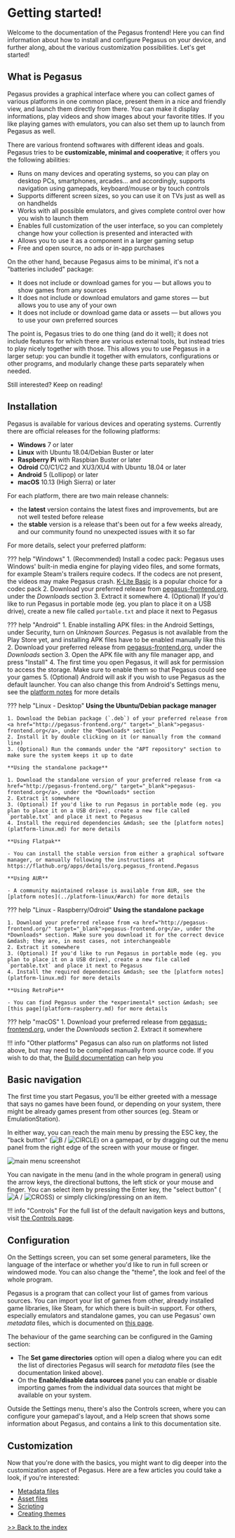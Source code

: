 # <i class="fas fa-fire" style="color:#ff4136"></i> Getting started!

Welcome to the documentation of the Pegasus frontend! Here you can find information about how to install and configure Pegasus on your device, and further along, about the various customization possibilities. Let's get started!

## <i class="fas fa-question-circle" style="color:#82c91e"></i> What is Pegasus

Pegasus provides a graphical interface where you can collect games of various platforms in one common place, present them in a nice and friendly view, and launch them directly from there. You can make it display informations, play videos and show images about your favorite titles. If you like playing games with emulators, you can also set them up to launch from Pegasus as well.

There are various frontend softwares with different ideas and goals. Pegasus tries to be **customizable, minimal and cooperative**; it offers you the following abilities:

- Runs on many devices and operating systems, so you can play on desktop PCs, smartphones, arcades... and accordingly, supports navigation using gamepads, keyboard/mouse or by touch controls
- Supports different screen sizes, so you can use it on TVs just as well as on handhelds
- Works with all possible emulators, and gives complete control over how you wish to launch them
- Enables full customization of the user interface, so you can completely change how your collection is presented and interacted with
- Allows you to use it as a component in a larger gaming setup
- Free and open source, no ads or in-app purchases

On the other hand, because Pegasus aims to be minimal, it's not a "batteries included" package:

- It does not include or download games for you &mdash; but allows you to show games from any sources
- It does not include or download emulators and game stores &mdash; but allows you to use any of your own
- It does not include or download game data or assets &mdash; but allows you to use your own preferred sources

The point is, Pegasus tries to do one thing (and do it well); it does not include features for which there are various external tools, but instead tries to play nicely together with those. This allows you to use Pegasus in a larger setup: you can bundle it together with emulators, configurations or other programs, and modularly change these parts separately when needed.

Still interested? Keep on reading!


## <i class="fas fa-download" style="color:#2ecc40"></i> Installation

Pegasus is available for various devices and operating systems. Currently there are official releases for the following platforms:

- **Windows** 7 or later
- **Linux** with Ubuntu 18.04/Debian Buster or later
- **Raspberry Pi** with Raspbian Buster or later
- **Odroid** C0/C1/C2 and XU3/XU4 with Ubuntu 18.04 or later
- **Android** 5 (Lollipop) or later
- **macOS** 10.13 (High Sierra) or later

For each platform, there are two main release channels:

- the **latest** version contains the latest fixes and improvements, but are not well tested before release
- the **stable** version is a release that's been out for a few weeks already, and our community found no unexpected issues with it so far

For more details, select your preferred platform:

??? help "Windows"
    1. (Recommended) Install a codec pack: Pegasus uses Windows' built-in media engine for playing video files, and some formats, for example Steam's trailers require codecs. If the codecs are not present, the videos may make Pegasus crash. <a href="https://codecguide.com/download_kl.htm" target="_blank">K-Lite Basic</a> is a popular choice for a codec pack
    2. Download your preferred release from <a href="http://pegasus-frontend.org/" target="_blank">pegasus-frontend.org</a>, under the *Downloads* section
    3. Extract it somewhere
    4. (Optional) If you'd like to run Pegasus in portable mode (eg. you plan to place it on a USB drive), create a new file called `portable.txt` and place it next to Pegasus

??? help "Android"
    1. Enable installing APK files: in the Android Settings, under Security, turn on *Unknown Sources*. Pegasus is not available from the Play Store yet, and installing APK files have to be enabled manually like this
    2. Download your preferred release from <a href="http://pegasus-frontend.org/" target="_blank">pegasus-frontend.org</a>, under the *Downloads* section
    3. Open the APK file with any file manager app, and press "Install"
    4. The first time you open Pegasus, it will ask for permission to access the storage. Make sure to enable them so that Pegasus could see your games
    5. (Optional) Android will ask if you wish to use Pegasus as the default launcher. You can also change this from Android's Settings menu, see the [platform notes](../platform-android/#default-launcher) for more details

??? help "Linux - Desktop"
    **Using the Ubuntu/Debian package manager**

    1. Download the Debian package (`.deb`) of your preferred release from <a href="http://pegasus-frontend.org/" target="_blank">pegasus-frontend.org</a>, under the *Downloads* section
    2. Install it by double clicking on it (or manually from the command line)
    3. (Optional) Run the commands under the "APT repository" section to make sure the system keeps it up to date

    **Using the standalone package**

    1. Download the standalone version of your preferred release from <a href="http://pegasus-frontend.org/" target="_blank">pegasus-frontend.org</a>, under the *Downloads* section
    2. Extract it somewhere
    3. (Optional) If you'd like to run Pegasus in portable mode (eg. you plan to place it on a USB drive), create a new file called `portable.txt` and place it next to Pegasus
    4. Install the required dependencies &mdash; see the [platform notes](platform-linux.md) for more details

    **Using Flatpak**

    - You can install the stable version from either a graphical software manager, or manually following the instructions at https://flathub.org/apps/details/org.pegasus_frontend.Pegasus

    **Using AUR**

    - A community maintained release is available from AUR, see the [platform notes](../platform-linux/#arch) for more details

??? help "Linux - Raspberry/Odroid"
    **Using the standalone package**

    1. Download your preferred release from <a href="http://pegasus-frontend.org/" target="_blank">pegasus-frontend.org</a>, under the *Downloads* section. Make sure you download it for the correct device &mdash; they are, in most cases, not interchangeable
    2. Extract it somewhere
    3. (Optional) If you'd like to run Pegasus in portable mode (eg. you plan to place it on a USB drive), create a new file called `portable.txt` and place it next to Pegasus
    4. Install the required dependencies &mdash; see the [platform notes](platform-linux.md) for more details

    **Using RetroPie**

    - You can find Pegasus under the *experimental* section &mdash; see [this page](platform-raspberry.md) for more details

??? help "macOS"
    1. Download your preferred release from <a href="http://pegasus-frontend.org/" target="_blank">pegasus-frontend.org</a>, under the *Downloads* section
    2. Extract it somewhere

!!! info "Other platforms"
    Pegasus can also run on platforms not listed above, but may need to be compiled manually from source code. If you wish to do that, the [Build documentation](../dev/build.md) can help you

## <i class="fas fa-mouse" style="color:#ff851b"></i> Basic navigation

The first time you start Pegasus, you'll be either greeted with a message that says no games have been found, or depending on your system, there might be already games present from other sources (eg. Steam or EmulationStation).

In either way, you can reach the main menu by pressing the ESC key, the "back button" (<img class="joybtn" src="../../img/B.png" title="B"> / <img class="joybtn" src="../../img/Circle.png" title="CIRCLE">) on a gamepad, or by dragging out the menu panel from the right edge of the screen with your mouse or finger.

![main menu screenshot](img/mainmenu.png)

You can navigate in the menu (and in the whole program in general) using the arrow keys, the directional buttons, the left stick or your mouse and finger. You can select item by pressing the Enter key, the "select button" (<img class="joybtn" src="../../img/A.png" title="A"> / <img class="joybtn" src="../../img/Cross.png" title="CROSS">) or simply clicking/pressing on an item.

!!! info "Controls"
    For the full list of the default navigation keys and buttons, visit [the Controls page](controls.md).

## <i class="fas fa-tools" style="color:#17a2b8"></i> Configuration

On the Settings screen, you can set some general parameters, like the language of the interface or whether you'd like to run in full screen or windowed mode. You can also change the "theme", the look and feel of the whole program.

Pegasus is a program that can collect your list of games from various sources. You can import your list of games from other, already installed game libraries, like Steam, for which there is built-in support. For others, especially emulators and standalone games, you can use Pegasus' own *metadata* files, which is documented on [this page](meta-files.md).

The behaviour of the game searching can be configured in the Gaming section:

- The **Set game directories** option will open a dialog where you can edit the list of directories Pegasus will search for *metadata* files (see the documentation linked above).
- On the **Enable/disable data sources** panel you can enable or disable importing games from the individual data sources that might be available on your system.

Outside the Settings menu, there's also the Controls screen, where you can configure your gamepad's layout, and a Help screen that shows some information about Pegasus, and contains a link to this documentation site.

## <i class="fas fa-fan" style="color:#b10dc9"></i> Customization

Now that you're done with the basics, you might want to dig deeper into the customization aspect of Pegasus. Here are a few articles you could take a look, if you're interested:

- [Metadata files](meta-files.md)
- [Asset files](meta-assets.md)
- [Scripting](scripting.md)
- [Creating themes](../themes/overview.md)

[>> Back to the index](../)
